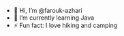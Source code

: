 - 👋 Hi, I’m @farouk-azhari
- 🌱 I’m currently learning Java
- ⚡ Fun fact: I love hiking and camping

<!---
farouk-azhari/farouk-azhari is a ✨ special ✨ repository because its `README.md` (this file) appears on your GitHub profile.
You can click the Preview link to take a look at your changes.
--->
